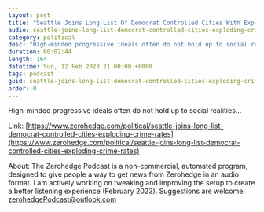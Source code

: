 ```yaml
---
layout: post
title: "Seattle Joins Long List Of Democrat Controlled Cities With Exploding Crime Rates"
audio: seattle-joins-long-list-democrat-controlled-cities-exploding-crime-rates-0
category: political
desc: "High-minded progressive ideals often do not hold up to social realities..."
duration: 00:02:44
length: 164
datetime: Sun, 12 Feb 2023 21:00:00 +0000
tags: podcast
guid: seattle-joins-long-list-democrat-controlled-cities-exploding-crime-rates-0
order: 0
---
```

High-minded progressive ideals often do not hold up to social realities...

Link: [https://www.zerohedge.com/political/seattle-joins-long-list-democrat-controlled-cities-exploding-crime-rates](https://www.zerohedge.com/political/seattle-joins-long-list-democrat-controlled-cities-exploding-crime-rates)

About: The Zerohedge Podcast is a non-commercial, automated program, designed to give people a way to get news from Zerohedge in an audio format.  I am actively working on tweaking and improving the setup to create a better listening experience (February 2023).  Suggestions are welcome: [zerohedgePodcast@outlook.com](mailto:zerohedgePodcast@outlook.com)